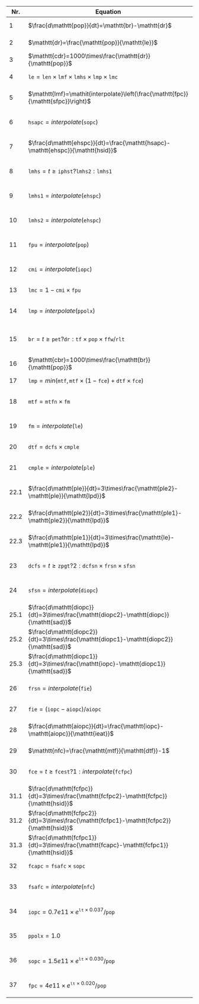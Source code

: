 | Nr. | Equation 	| Initialisation 	| Parameter	| Reference	| 
| --- | ---		| ---				| ---		| ---		|
|1  |  $\frac{d\mathtt{pop}}{dt}=\mathtt{br}-\mathtt{dr}$ | $\mathtt{pop}(0)=1.61e9$ |  | lines 1-3, page 167\\|
|2  | $\mathtt{dr}=\frac{\mathtt{pop}}{\mathtt{le}}$ |  |  | line 4, page 167\\|
|3  | $\mathtt{cdr}=1000\times\frac{\mathtt{dr}}{\mathtt{pop}}$ |  |  | line 5, page 167\\|
|4  | $\mathtt{le}=\mathtt{len}\times\mathtt{lmf}\times\mathtt{lmhs}\times\mathtt{lmp}\times\mathtt{lmc}$ |  | $\mathtt{len}=28$ | lines 6-7, page 167\\|
|5  | $\mathtt{lmf}=\mathit{interpolate}\left(\frac{\mathtt{fpc}}{\mathtt{sfpc}}\right)$ |  | $\mathtt{sfpc}=230$ | lines 8-10, page 167\\|
|6  | $\mathtt{hsapc}=\mathit{interpolate}\left(\mathtt{sopc}\right)$ |  |  | lines 11-12, page 167\\|
|7  | $\frac{d\mathtt{ehspc}}{dt}=\frac{\mathtt{hsapc}-\mathtt{ehspc}}{\mathtt{hsid}}$ | $\mathtt{ehspc}(0)=\mathtt{hsapc}(0)$ | $\mathtt{hsid}=20$ | lines 13-14, page 167\\|
|8  | $\mathtt{lmhs}=t\geq\mathtt{iphst}?\mathtt{lmhs2}:\mathtt{lmhs1}$ |  | $\mathtt{iphst}=40$ | lines 15-16, page 167\\|
|9  | $\mathtt{lmhs1}=\mathit{interpolate}(\mathtt{ehspc})$ |  |  | lines 17-18, page 167\\|
|10  | $\mathtt{lmhs2}=\mathit{interpolate}(\mathtt{ehspc})$ |  |  | lines 19-20, page 167\\|
|11  | $\mathtt{fpu}=\mathit{interpolate}(\mathtt{pop})$ |  |  | lines 21-22, page 167\\|
|12  | $\mathtt{cmi}=\mathit{interpolate}(\mathtt{iopc})$ |  |  | lines 23-24, page 167\\|
|13  | $\mathtt{lmc}=1-\mathtt{cmi}\times\mathtt{fpu}$ |  |  | line 25, page 167\\|
|14  | $\mathtt{lmp}=\mathit{interpolate}(\mathtt{ppolx})$ |  |  | lines 26-27, page 167\\|
|15  | $\mathtt{br}=t\geq\mathtt{pet}?\mathtt{dr}:\mathtt{tf}\times\mathtt{pop}\times\mathtt{ffw}/\mathtt{rlt}$ |  | $\mathtt{ffw}=0.21,\mathtt{rlt}=30,\mathtt{pet}=4000$ | lines 28-31, page 168\\|
|16  | $\mathtt{cbr}=1000\times\frac{\mathtt{br}}{\mathtt{pop}}$ |  |  | line 32, page 168\\|
|17  | $\mathtt{lmp}=\mathit{min}(\mathtt{mtf}, \mathtt{mtf}\times(1-\mathtt{fce})+\mathtt{dtf}\times\mathtt{fce})$ |  |  | line 33, page 168\\|
|18  | $\mathtt{mtf}=\mathtt{mtfn}\times\mathtt{fm}$ |  | $\mathtt{mtfn}=12$ | lines 34-35, page 168\\|
|19  | $\mathtt{fm}=\mathit{interpolate}(\mathtt{le})$ |  |  | lines 36-37, page 168\\|
|20  | $\mathtt{dtf}=\mathtt{dcfs}\times\mathtt{cmple}$ |  |  | lines 38, page 168\\|
|21  | $\mathtt{cmple}=\mathit{interpolate}(\mathtt{ple})$ |  |  | lines 39-40, page 168\\|
|22.1  | $\frac{d\mathtt{ple}}{dt}=3\times\frac{\mathtt{ple2}-\mathtt{ple}}{\mathtt{lpd}}$ | $\mathtt{ple}(0) = \mathtt{le}(0)$ | $\mathtt{lpd}=20$ | lines 41-42, page 168\\|
|22.2  | $\frac{d\mathtt{ple2}}{dt}=3\times\frac{\mathtt{ple1}-\mathtt{ple2}}{\mathtt{lpd}}$ | $\mathtt{ple2}(0) = \mathtt{le}(0)$ |  | lines 41-42, page 168\\|
|22.3  | $\frac{d\mathtt{ple1}}{dt}=3\times\frac{\mathtt{le}-\mathtt{ple1}}{\mathtt{lpd}}$ | $\mathtt{ple1}(0) = \mathtt{le}(0)$ |  | lines 41-42, page 168\\|
|23  | $\mathtt{dcfs}=t\geq\mathtt{zpgt}?2:\mathtt{dcfsn}\times\mathtt{frsn}\times\mathtt{sfsn}$ |  | $\mathtt{zpgt}=4000,\mathtt{dcfsn}=4$ | lines 43-45, page 168\\|
|24  | $\mathtt{sfsn}=\mathit{interpolate}(\mathtt{diopc})$ |  |  | lines 46-47, page 168\\|
|25.1  | $\frac{d\mathtt{diopc}}{dt}=3\times\frac{\mathtt{diopc2}-\mathtt{diopc}}{\mathtt{sad}}$ | $\mathtt{diopc}(0) = \mathtt{iopc}(0)$ | $\mathtt{sad}=20$ | lines 48-49, page 168\\|
|25.2  | $\frac{d\mathtt{diopc2}}{dt}=3\times\frac{\mathtt{diopc1}-\mathtt{diopc2}}{\mathtt{sad}}$ | $\mathtt{diopc2}(0) = \mathtt{iopc}(0)$ |  | lines 48-49, page 168\\|
|25.3  | $\frac{d\mathtt{diopc1}}{dt}=3\times\frac{\mathtt{iopc}-\mathtt{diopc1}}{\mathtt{sad}}$ | $\mathtt{diopc1}(0) = \mathtt{iopc}(0)$ |  | lines 48-49, page 168\\|
|26  | $\mathtt{frsn}=\mathit{interpolate}(\mathtt{fie})$ | $\mathtt{frsn}(0)=0.82$ | | lines 50-52, page 168\\|
|27  | $\mathtt{fie}=(\mathtt{iopc}-\mathtt{aiopc})/\mathtt{aiopc}$ |  |  | line 53, page 168\\|
|28  | $\frac{d\mathtt{aiopc}}{dt}=\frac{\mathtt{iopc}-\mathtt{aiopc}}{\mathtt{ieat}}$ | $\mathtt{aiopc}(0) = \mathtt{iopc}(0)$ |  | lines 54-55, page 168\\|
|29  | $\mathtt{nfc}=\frac{\mathtt{mtf}}{\mathtt{dtf}}-1$ |  |  | line 56, page 168\\|
|30  | $\mathtt{fce}=t\geq\mathtt{fcest}?1:\mathit{interpolate}(\mathtt{fcfpc})$ |  | $\mathtt{fcest}=4000$ | lines 57-59, page 168\\|
|31.1  | $\frac{d\mathtt{fcfpc}}{dt}=3\times\frac{\mathtt{fcfpc2}-\mathtt{fcfpc}}{\mathtt{hsid}}$ | $\mathtt{fcfpc}(0) = \mathtt{fcapc}(0)$ |  | line 60, page 168\\|
|31.2  | $\frac{d\mathtt{fcfpc2}}{dt}=3\times\frac{\mathtt{fcfpc1}-\mathtt{fcfpc2}}{\mathtt{hsid}}$ | $\mathtt{fcfpc2}(0) = \mathtt{fcapc}(0)$ |  | line 60, page 168\\|
|31.3  | $\frac{d\mathtt{fcfpc1}}{dt}=3\times\frac{\mathtt{fcapc}-\mathtt{fcfpc1}}{\mathtt{hsid}}$ | $\mathtt{fcfpc1}(0) = \mathtt{fcapc}(0)$ |  | line 60, page 168\\|
|32  | $\mathtt{fcapc}=\mathtt{fsafc}\times\mathtt{sopc}$ |  |  | line 61, page 168\\|
|33  | $\mathtt{fsafc}=\mathit{interpolate}(\mathtt{nfc})$ |  | | lines 62-63, page 168\\|
|34 | $\mathtt{iopc}=0.7e11\times e^{\mathtt{lt}\times0.037}/\mathtt{pop}$ |  | $\mathtt{lt}=500$ | lines 64-72, page 168\\|
|35 | $\mathtt{ppolx}=1.0$ |  |  | lines 73-75, page 168\\|
|36 | $\mathtt{sopc}=1.5e11\times e^{\mathtt{lt}\times0.030}/\mathtt{pop}$ |  |  | lines 76-82, page 168\\|
|37 | $\mathtt{fpc}=4e11\times e^{\mathtt{lt}\times0.020}/\mathtt{pop}$ |  |  | lines 83-89, page 168\\|